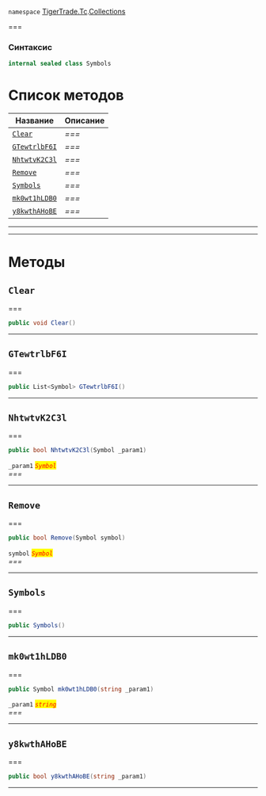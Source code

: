 
`namespace` [TigerTrade.Tc](../../TigerTrade.Tc.md).[Collections](../../TigerTrade.Tc/Collections.md)


===

### Синтаксис
```csharp
internal sealed class Symbols
```


# Список методов
| Название | Описание |
| --- | --- |
| [`Clear`](#method-clear) | *===* |
| [`GTewtrlbF6I`](#method-gtewtrlbf6i) | *===* |
| [`NhtwtvK2C3l`](#method-nhtwtvk2c3l) | *===* |
| [`Remove`](#method-remove) | *===* |
| [`Symbols`](#method-symbols) | *===* |
| [`mk0wt1hLDB0`](#method-mk0wt1hldb0) | *===* |
| [`y8kwthAHoBE`](#method-y8kwthahobe) | *===* |





***  
***  
# Методы

## `Clear`<a href="method-clear" id="method-clear"></a>
===
```csharp
public void Clear()
```

***  

## `GTewtrlbF6I`<a href="method-gtewtrlbf6i" id="method-gtewtrlbf6i"></a>
===
```csharp
public List<Symbol> GTewtrlbF6I()
```

***  

## `NhtwtvK2C3l`<a href="method-nhtwtvk2c3l" id="method-nhtwtvk2c3l"></a>
===
```csharp
public bool NhtwtvK2C3l(Symbol _param1)
```

`_param1` <mark style="color:red;">*`Symbol`*</mark>  
 *===*  


***  

## `Remove`<a href="method-remove" id="method-remove"></a>
===
```csharp
public bool Remove(Symbol symbol)
```
`symbol` <mark style="color:red;">*`Symbol`*</mark>  
 *===*  


***  

## `Symbols`<a href="method-symbols" id="method-symbols"></a>
===
```csharp
public Symbols()
```

***  

## `mk0wt1hLDB0`<a href="method-mk0wt1hldb0" id="method-mk0wt1hldb0"></a>
===
```csharp
public Symbol mk0wt1hLDB0(string _param1)
```

`_param1` <mark style="color:red;">*`string`*</mark>  
 *===*  


***  

## `y8kwthAHoBE`<a href="method-y8kwthahobe" id="method-y8kwthahobe"></a>
===
```csharp
public bool y8kwthAHoBE(string _param1)
```

***  

